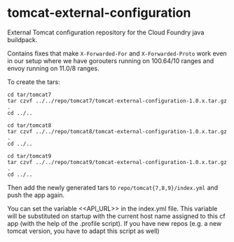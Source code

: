 # tomcat-external-configuration
External Tomcat configuration repository for the Cloud Foundry java buildpack.

Contains fixes that make `X-Forwarded-For` and `X-Forwarded-Proto` work even in our setup where we have gorouters running on 100.64/10 ranges and envoy running on 11.0/8 ranges.

To create the tars:

```
cd tar/tomcat7
tar czvf ../../repo/tomcat7/tomcat-external-configuration-1.0.x.tar.gz .
cd ../..

cd tar/tomcat8
tar czvf ../../repo/tomcat8/tomcat-external-configuration-1.0.x.tar.gz .
cd ../..

cd tar/tomcat9
tar czvf ../../repo/tomcat9/tomcat-external-configuration-1.0.x.tar.gz .
cd ../..
```

Then add the newly generated tars to `repo/tomcat{7,8,9}/index.yml` and push the app again.

You can set the variable <<API_URL>> in the index.yml file. This variable will be substituted on startup with the current host name assigned to this cf app (with the help of the .profile script). If you have new repos (e.g. a new tomcat version, you have to adapt this script as well)
